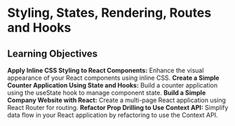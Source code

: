 # Styling, States, Rendering, Routes and Hooks

## Learning Objectives
**Apply Inline CSS Styling to React Components:** Enhance the visual appearance of your React components using inline CSS.
**Create a Simple Counter Application Using State and Hooks:**  Build a counter application using the useState hook to manage component state.
**Build a Simple Company Website with React:**   Create a multi-page React application using React Router for routing.
**Refactor Prop Drilling to Use Context API:**    Simplify data flow in your React application by refactoring to use the Context API.
